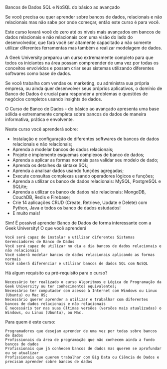 Bancos de Dados SQL e NoSQL do básico ao avançado

Se você precisa ou quer aprender sobre bancos de dados, relacionais e não relacionais mas não sabe por onde começar, então este curso é para você.

Este curso levará você do zero até os níveis mais avançados em bancos de dados relacionais e não relacionais com uma visão do lado do desenvolvedor, que fará você ser altamente capacitado a não somente utilizar diferentes ferramentas mas também a realizar modelagem de dados. 

A Geek University preparou um curso extremamente completo para que todos os iniciantes na área possam compreender de uma vez por todas os conceitos envolvidos e possam criar seus sistemas utilizando diferentes softwares como base de dados.

Se você trabalha com vendas ou marketing, ou administra sua própria empresa, ou ainda quer desenvolver seus próprios aplicativos, o domínio de Banco de Dados é crucial para responder a problemas e questões de negócios completos usando insights de dados.

O Curso de Banco de Dados - do básico ao avançado apresenta uma base sólida e extremamente completa sobre bancos de dados de maneira informativa, prática e envolvente.

Neste curso você aprenderá sobre:

- Instalação e configuração de diferentes softwares de bancos de dados relacionais e não relacionais;
- Aprenda a modelar bancos de dados relacionais;
- Projete e implemente esquemas complexos de banco de dados;
- Aprenda a aplicar as formas normais para validar seu modelo de dado;
- Aprenda os detalhes da sintaxe SQL;
- Aprenda a analisar dados usando funções agregadas;
- Execute consultas complexas usando operadores lógicos e funções;
- Aprenda a utilizar os banco de dados relacionais: MySQL, PostgreSQL e SQLite;
- Aprenda a utilizar os banco de dados não relacionais: MongoDB, CouchDB, Redis e Firebase;
- Crie 14 aplicações CRUD (Create, Retrieve, Update e Delete) com Python, Java e todos os banco de dados estudados!
- E muito mais!

Sim! É possível aprender Banco de Dados de forma interessante com a Geek University!
O que você aprenderá

    Você será capaz de instalar e utilizar diferentes Sistemas Gerenciadores de Banco de Dados
    Você será capaz de utilizar no dia a dia bancos de dados relacionais e não relacionais
    Você saberá modelar bancos de dados relacionais aplicando as formas normais
    Você saberá diferenciar e utilizar bancos de dados SQL com NoSQL

Há algum requisito ou pré-requisito para o curso?

    Necessário ter realizado o curso Algoritmos e Lógica de Programação da Geek University ou ter conhecimentos equivalentes;
    Necessário ter computador com acesso à Internet com Windows ou Linux (Ubuntu) ou Mac OS;
    Necessário querer aprender a utilizar e trabalhar com diferentes bancos de dados relacionais e não relacionais
    É necessário ter nas suas últimas versões (versões mais atualizadas) o Windows, ou Linux (Ubuntu), ou Mac.

Para quem é este curso:

    Programadores que desejam aprender de uma vez por todas sobre bancos de dados
    Profissionais da área de programação que não conhecem ainda a fundo bancos de dados
    Profissionais que já conhecem bancos de dados mas querem se aprofundar ou se atualizar
    Profissionais que querem trabalhar com Big Data ou Ciência de Dados e precisam aprender sobre bancos de dados
